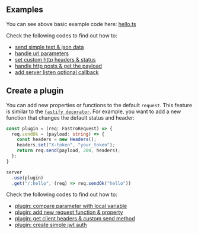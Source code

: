 ## Examples
You can see above basic example code here: [hello.ts](https://github.com/fastrojs/fastro-server/blob/master/examples/hello.ts)

Check the following codes to find out how to:
- [send simple text & json data](https://github.com/fastrojs/fastro-server/blob/master/examples/main.ts#L5)
- [handle url parameters](https://github.com/fastrojs/fastro-server/blob/master/examples/main.ts#L20)
- [set custom http headers & status](https://github.com/fastrojs/fastro-server/blob/master/examples/main.ts#L9)
- [handle http posts & get the payload](https://github.com/fastrojs/fastro-server/blob/master/examples/main.ts#L28)
- [add server listen optional callback](https://github.com/fastrojs/fastro-server/blob/master/examples/main.ts#L34)

## Create a plugin
You can add new properties or functions to the default `request`. This feature is similar to the [`fastify decorator`](https://www.fastify.io/docs/latest/Decorators/). For example, you want to add a new function that changes the default status and header:

```ts
const plugin = (req: FastroRequest) => {
  req.sendOk = (payload: string) => {
    const headers = new Headers();
    headers.set("X-token", "your_token");
    return req.send(payload, 200, headers);
  };
}

server
  .use(plugin)
  .get("/:hello", (req) => req.sendOk("hello"))

```

Check the following codes to find out how to:
- [plugin: compare parameter with local variable](https://github.com/fastrojs/fastro-server/blob/master/examples/use_plugin.ts#L5)
- [plugin: add new request function & property](https://github.com/fastrojs/fastro-server/blob/master/examples/use_plugin.ts#L23)
- [plugin: get client headers & custom send method](https://github.com/fastrojs/fastro-server/blob/master/examples/use_plugin.ts#L13)
- [plugin: create simple jwt auth](https://github.com/fastrojs/fastro-server/blob/master/examples/simple_jwt_auth.ts)